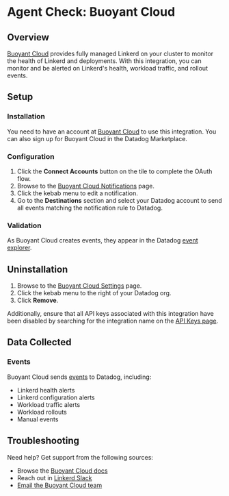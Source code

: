 # Agent Check: Buoyant Cloud

## Overview

[Buoyant Cloud][1] provides fully managed Linkerd on your cluster to monitor the health of Linkerd and deployments. With this integration, you can monitor and be alerted on Linkerd's health, workload traffic, and rollout events.

## Setup

### Installation

You need to have an account at [Buoyant Cloud][1] to use this integration. You can also sign up for Buoyant Cloud in the Datadog Marketplace.

### Configuration

1. Click the **Connect Accounts** button on the tile to complete the OAuth flow.
2. Browse to the [Buoyant Cloud Notifications][2] page.
3. Click the kebab menu to edit a notification.
4. Go to the **Destinations** section and select your Datadog account to send all events matching the notification rule to Datadog.

### Validation

As Buoyant Cloud creates events, they appear in the Datadog [event explorer][3].

## Uninstallation

1. Browse to the [Buoyant Cloud Settings][4] page.
2. Click the kebab menu to the right of your Datadog org.
3. Click **Remove**.

Additionally, ensure that all API keys associated with this integration have been disabled by searching for the integration name on the [API Keys page][5].

## Data Collected

### Events

Buoyant Cloud sends [events][3] to Datadog, including:

- Linkerd health alerts
- Linkerd configuration alerts
- Workload traffic alerts
- Workload rollouts
- Manual events

## Troubleshooting

Need help? Get support from the following sources:

- Browse the [Buoyant Cloud docs][6]
- Reach out in [Linkerd Slack][7]
- [Email the Buoyant Cloud team][8]

[1]: https://buoyant.io/cloud
[2]: https://buoyant.cloud/notifications
[3]: https://app.datadoghq.com/event/explorer
[4]: https://buoyant.cloud/settings
[5]: https://app.datadoghq.com/organization-settings/api-keys?filter=Buoyant%20Cloud
[6]: https://docs.buoyant.cloud
[7]: https://slack.linkerd.io
[8]: mailto:cloud@buoyant.io
